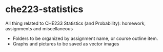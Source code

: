 # che223-statistics
All thing related to CHE233 Statistics (and Probability): homework, assignments and miscellaneous

- Folders to be organized by assignment name, or course outline item.
- Graphs and pictures to be saved as vector images
